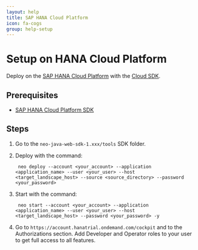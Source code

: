 ```yaml
---
layout: help
title: SAP HANA Cloud Platform
icon: fa-cogs
group: help-setup
---
```


Setup on HANA Cloud Platform
===



Deploy on the [SAP HANA Cloud Platform](https://account.hana.ondemand.com/) with the [Cloud SDK](https://tools.hana.ondemand.com/#cloud).

Prerequisites
---

- [SAP HANA Cloud Platform SDK](https://tools.hana.ondemand.com/#cloud)

Steps
---

1. Go to the `neo-java-web-sdk-1.xxx/tools` SDK folder.
2. Deploy with the command:

        neo deploy --account <your_account> --application <application_name> --user <your_user> --host <target_landscape_host> --source <source_directory> --password <your_password>

3. Start with the command:

        neo start --account <your_account> --application <application_name> --user <your_user> --host <target_landscape_host> --password <your_password> -y

4. Go to `https://account.hanatrial.ondemand.com/cockpit` and to the Authorizations section. Add Developer and Operator roles to your user to get full access to all features.
